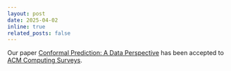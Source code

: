 ```yaml
---
layout: post
date: 2025-04-02
inline: true
related_posts: false
---
```


Our paper [Conformal Prediction: A Data Perspective](https://arxiv.org/abs/2410.06494) has been accepted to [ACM Computing Surveys](https://dl.acm.org/journal/csur).
